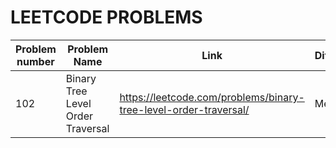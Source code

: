 # LEETCODE PROBLEMS

| Problem number | Problem Name | Link | Difficulty |
| -------------- | ------------ | ---- | ---------- |
| 102              | Binary Tree Level Order Traversal      | https://leetcode.com/problems/binary-tree-level-order-traversal/   | Medium   |


